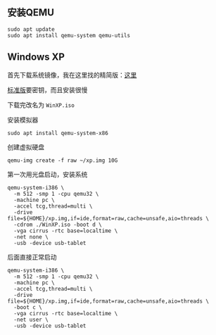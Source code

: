 ## 安装QEMU

```shell
sudo apt update
sudo apt install qemu-system qemu-utils
```

## Windows XP

首先下载系统镜像，我在这里找的精简版：[这里](https://www.bilibili.com/video/BV1184y1F7B2)

[标准版](https://archive.org/details/windows-xp-all-sp-msdn-iso-files-en-de-ru-tr-x86-x64)要密钥，而且安装很慢

下载完改名为 `WinXP.iso`

安装模拟器

```shell
sudo apt install qemu-system-x86
```

创建虚拟硬盘

```shell
qemu-img create -f raw ~/xp.img 10G
```

第一次用光盘启动，安装系统

```shell
qemu-system-i386 \
  -m 512 -smp 1 -cpu qemu32 \
  -machine pc \
  -accel tcg,thread=multi \
  -drive file=${HOME}/xp.img,if=ide,format=raw,cache=unsafe,aio=threads \
  -cdrom ./WinXP.iso -boot d \
  -vga cirrus -rtc base=localtime \
  -net none \
  -usb -device usb-tablet
```

后面直接正常启动

```shell
qemu-system-i386 \
  -m 512 -smp 1 -cpu qemu32 \
  -machine pc \
  -accel tcg,thread=multi \
  -drive file=${HOME}/xp.img,if=ide,format=raw,cache=unsafe,aio=threads \
  -boot c \
  -vga cirrus -rtc base=localtime \
  -net user \
  -usb -device usb-tablet
```


